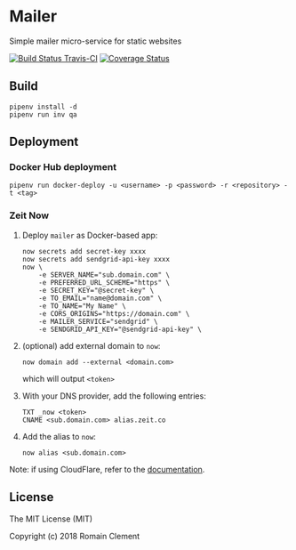 # Mailer

Simple mailer micro-service for static websites

[![Build Status Travis-CI](https://travis-ci.org/rclement/mailer.svg)](https://travis-ci.org/rclement/mailer)
[![Coverage Status](https://coveralls.io/repos/github/rclement/mailer/badge.svg?branch=develop)](https://coveralls.io/github/rclement/mailer?branch=develop)


## Build

```
pipenv install -d
pipenv run inv qa
```


## Deployment

### Docker Hub deployment

```
pipenv run docker-deploy -u <username> -p <password> -r <repository> -t <tag>
```

### Zeit Now

1. Deploy `mailer` as Docker-based app:

    ```
    now secrets add secret-key xxxx
    now secrets add sendgrid-api-key xxxx
    now \
        -e SERVER_NAME="sub.domain.com" \
        -e PREFERRED_URL_SCHEME="https" \
        -e SECRET_KEY="@secret-key" \
        -e TO_EMAIL="name@domain.com" \
        -e TO_NAME="My Name" \
        -e CORS_ORIGINS="https://domain.com" \
        -e MAILER_SERVICE="sendgrid" \
        -e SENDGRID_API_KEY="@sendgrid-api-key" \
    ```

2. (optional) add external domain to `now`:

    ```
    now domain add --external <domain.com>
    ```

    which will output `<token>`

3. With your DNS provider, add the following entries:

    ```
    TXT _now <token>
    CNAME <sub.domain.com> alias.zeit.co
    ```

4. Add the alias to `now`:

    ```
    now alias <sub.domain.com>
    ```

Note: if using CloudFlare, refer to the [documentation](https://zeit.co/docs/v1/guides/how-to-use-cloudflare).


## License

The MIT License (MIT)

Copyright (c) 2018 Romain Clement